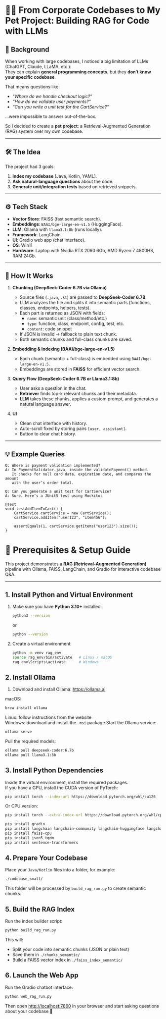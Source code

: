 # 🧑‍💻 From Corporate Codebases to My Pet Project: Building RAG for Code with LLMs  

## 🔎 Background  
When working with large codebases, I noticed a big limitation of LLMs (ChatGPT, Claude, LLaMA, etc.):  
They can explain **general programming concepts**, but they **don’t know your specific codebase**.  

That means questions like:  
- *“Where do we handle checkout logic?”*  
- *“How do we validate user payments?”*  
- *“Can you write a unit test for the CartService?”*  

…were impossible to answer out-of-the-box.  

So I decided to create a **pet project**: a Retrieval-Augmented Generation (RAG) system over my own codebase.

---

## 🛠️ The Idea  
The project had 3 goals:  
1. **Index my codebase** (Java, Kotlin, YAML).  
2. **Ask natural-language questions** about the code.  
3. **Generate unit/integration tests** based on retrieved snippets.  

---

## ⚙️ Tech Stack  
- **Vector Store**: FAISS (fast semantic search).  
- **Embeddings**: `BAAI/bge-large-en-v1.5` (HuggingFace).  
- **LLM**: Ollama with `llama3.1:8b` (runs locally).  
- **Framework**: LangChain.  
- **UI**: Gradio web app (chat interface).
- **OS**: Win11
- **Hardware**: Laptop with Nvidia RTX 2060 6Gb, AMD Ryzen 7 4800HS, RAM 24Gb.

---

## 🧩 How It Works  

1. **Chunking (DeepSeek-Coder 6.7B via Ollama)**  
   - Source files (`.java`, `.kt`) are passed to **DeepSeek-Coder 6.7B**.  
   - LLM analyzes the file and splits it into semantic parts (functions, classes, endpoints, helpers, tests).  
   - Each part is returned as JSON with fields:  
     - `name`: semantic unit (class/method/etc.)  
     - `type`: function, class, endpoint, config, test, etc.  
     - `content`: code snippet  
   - If JSON is invalid → fallback to plain text chunk.  
   - Both semantic chunks and full-class chunks are saved.  

2. **Embedding & Indexing (BAAI/bge-large-en-v1.5)**  
   - Each chunk (semantic + full-class) is embedded using `BAAI/bge-large-en-v1.5`.  
   - Embeddings are stored in **FAISS** for efficient vector search.  

3. **Query Flow (DeepSeek-Coder 6.7B or Llama3.1:8b)**  
   - User asks a question in the chat.  
   - **Retriever** finds top-k relevant chunks and their metadata.  
   - **LLM** takes these chunks, applies a custom prompt, and generates a natural language answer.  

4. **UI**  
   - Clean chat interface with history.  
   - Auto-scroll fixed by storing pairs `[user, assistant]`.  
   - Button to clear chat history.  

---

## 💡 Example Queries  

```text
Q: Where is payment validation implemented?  
A: In PaymentValidator.java, inside the validatePayment() method.  
   It checks for null card data, expiration date, and compares the amount 
   with the user’s order total.
```

```text
Q: Can you generate a unit test for CartService?  
A: Sure. Here’s a JUnit5 test using Mockito:

@Test
void testAddItemToCart() {
    CartService cartService = new CartService();
    cartService.addItem("user123", "item456");

    assertEquals(1, cartService.getItems("user123").size());
}
```
# 🔧 Prerequisites & Setup Guide

This project demonstrates a **RAG (Retrieval-Augmented Generation)** pipeline with Ollama, FAISS, LangChain, and Gradio for interactive codebase Q&A.

---

## 1. Install Python and Virtual Environment
1. Make sure you have **Python 3.10+** installed:
   ```bash
   python3 --version
   ```
   or
   ```bash
   python --version
   ```
3. Create a virtual environment:
   ```bash
   python -m venv rag_env
   source rag_env/bin/activate   # Linux / macOS
   rag_env\Scripts\activate      # Windows
   ```

## 2. Install Ollama
1. Download and install Ollama:
   <https://ollama.ai>

macOS:
   ```bash
   brew install ollama
   ```
Linux: follow instructions from the website <br>
Windows: download and install the `.msi` package
Start the Ollama service:
   ```bash
   ollama serve
   ```

Pull the required models:
   ```bash
   ollama pull deepseek-coder:6.7b
   ollama pull llama3.1:8b
   ```
## 3. Install Python Dependencies
Inside the virtual environment, install the required packages.<br>
If you have a GPU, install the CUDA version of PyTorch:
   ```bash
   pip install torch --index-url https://download.pytorch.org/whl/cu126
   ```
Or CPU version:
   ```bash
   pip install torch --extra-index-url https://download.pytorch.org/whl/cpu
   ```
   ```bash
   pip install gradio
   pip install langchain langchain-community langchain-huggingface langchain-ollama
   pip install faiss-cpu
   pip install json5 tqdm
   pip install sentence-transformers
   ```
## 4. Prepare Your Codebase
Place your `Java/Kotlin` files into a folder, for example:
   ```bash
   ./codebase_small/
   ```
This folder will be processed by `build_rag_run.py` to create semantic chunks.

## 5. Build the RAG Index
Run the index builder script:
   ```bash
   python build_rag_run.py
   ```
This will:
* Split your code into semantic chunks (JSON or plain text)
* Save them in `./chunks_semantic/`
* Build a FAISS vector index in `./faiss_index_semantic/`
## 6. Launch the Web App
Run the Gradio chatbot interface:
   ```bash
   python web_rag_run.py
   ```
Then open <http://localhost:7860>
 in your browser and start asking questions about your codebase 🎉
